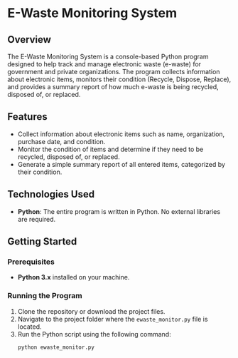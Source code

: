 # E-Waste Monitoring System

## Overview

The E-Waste Monitoring System is a console-based Python program designed to help track and manage electronic waste (e-waste) for government and private organizations. The program collects information about electronic items, monitors their condition (Recycle, Dispose, Replace), and provides a summary report of how much e-waste is being recycled, disposed of, or replaced.

## Features

- Collect information about electronic items such as name, organization, purchase date, and condition.
- Monitor the condition of items and determine if they need to be recycled, disposed of, or replaced.
- Generate a simple summary report of all entered items, categorized by their condition.

## Technologies Used

- **Python**: The entire program is written in Python. No external libraries are required.

## Getting Started

### Prerequisites

- **Python 3.x** installed on your machine.

### Running the Program

1. Clone the repository or download the project files.
2. Navigate to the project folder where the `ewaste_monitor.py` file is located.
3. Run the Python script using the following command:
   ```bash
   python ewaste_monitor.py



